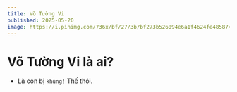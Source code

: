 ```yaml
---
title: Võ Tường Vi
published: 2025-05-20
image: https://i.pinimg.com/736x/bf/27/3b/bf273b526094e6a1f4624fe485874dcb.jpg
---
```


# Võ Tường Vi là ai?
- Là con bị `khùng!` Thế thôi.